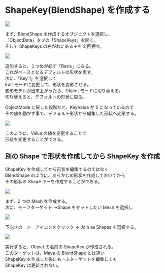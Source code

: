 # ShapeKey(BlendShape) を作成する

<!-- SUMMARY:ShapeKey(BlendShape) を作成する -->

![](https://gyazo.com/1f091cdab18cafdbe944db6f857ca5bb.png)

まず、BlendShape を作成するオブジェクトを選択し、  
「ObjectData」タブの「ShapeKeys」を開く。  
そして ShapeKeys の右がわにある＋を 2 回押す。

![](https://gyazo.com/74178c74a2de0764295295696fa27c8f.png)

追加すると、１つめが必ず「Basis」になる。  
これがベースとなるデフォルトの形状を表す。  
次に、「Key 1」を選択して  
Edit モードに変更して、形状を変形させる。  
変形モデルが出来上がったら、Object モードに切り替える。  
切り替えると、デフォルトの形状に戻る。

ObjectMode に戻した段階だと、KeyValue が 0 になっているので  
その値を動かす事で、デフォルト形状から編集した形状へ変形する。

![](https://gyazo.com/0f82bc6215cd8cb821fbcaeee4520336.gif)

このように、Value の値を変更することで  
形状を変更することができる。

## 別の Shape で形状を作成してから ShapeKey を作成

ShapeKey を作成してから形状を編集するのではなく  
BlendShape のように、あらかじめ形状を作成しておいてから  
その形状の Shape キーを作成することができる。

![](https://gyazo.com/cf772c18fec5284bb89498373ba242a8.png)

まず、2 つの Mesh を作成する。  
次に、モーフターゲット →Shape をセットしたい Mesh を選択し

![](https://gyazo.com/4ee90e8cb948e5c889fe56090608edce.png)

下向きの　＞　アイコンをクリック → Join as Shapes を選択する。

![](https://gyazo.com/c740d9eb7d8e19acfa9b7a9ac83a2343.png)

実行すると、Object の名前の ShapeKey が作成される。  
このターゲットは、Maya の BlendShape とは違い  
ShapeKey を作成した後にもーふターゲットを編集しても  
ShapeKey は更新されない。
